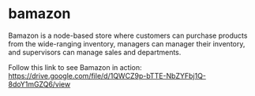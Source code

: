 # bamazon

Bamazon is a node-based store where customers can purchase products from the wide-ranging inventory, managers can manager their inventory, and supervisors can manage sales and departments. 

Follow this link to see Bamazon in action:
https://drive.google.com/file/d/1QWCZ9p-bTTE-NbZYFbj1Q-8doY1mGZQ6/view

